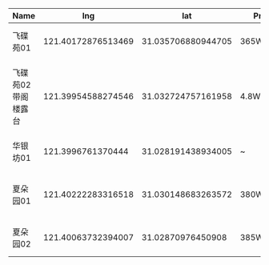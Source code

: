 Name | lng | lat | Price | visit | Wiki 
-- | -- | -- | -- | -- | --
飞碟苑01 | 121.40172876513469 | 31.035706880944705 | 365W+ | 1 | [飞碟苑01](https://junxnone.github.io/F/#/0051_%E4%BA%8C%E6%89%8B%E6%88%BF_%E9%A9%AC%E6%A1%A5_%E9%A3%9E%E7%A2%9F%E8%8B%91_01)
飞碟苑02 带阁楼露台 | 121.39954588274546| 31.032724757161958 | 4.8W/397W | 1 | [飞碟苑02 带露台阁楼](https://junxnone.github.io/F/#/0058_%E4%BA%8C%E6%89%8B%E6%88%BF_%E9%A9%AC%E6%A1%A5_%E9%A3%9E%E7%A2%9F%E8%8B%91_02)
华银坊01 | 121.3996761370444| 31.028191438934005| ~ | 1 | [华银坊01](https://junxnone.github.io/F/#/0055_%E4%BA%8C%E6%89%8B%E6%88%BF_%E9%A9%AC%E6%A1%A5_%E5%8D%8E%E9%93%B6%E5%9D%8A_01)
夏朵园01 | 121.40222283316518| 31.030148683263572| 380W | 1 | [夏朵园01 毛坯](https://junxnone.github.io/F/#/0056_%E4%BA%8C%E6%89%8B%E6%88%BF_%E9%A9%AC%E6%A1%A5_%E5%A4%8F%E6%9C%B5%E5%9B%AD_01)
夏朵园02 | 121.40063732394007| 31.02870976450908| 385W | 1 | [夏朵园02](https://junxnone.github.io/F/#/0057_%E4%BA%8C%E6%89%8B%E6%88%BF_%E9%A9%AC%E6%A1%A5_%E5%A4%8F%E6%9C%B5%E5%9B%AD_02)
